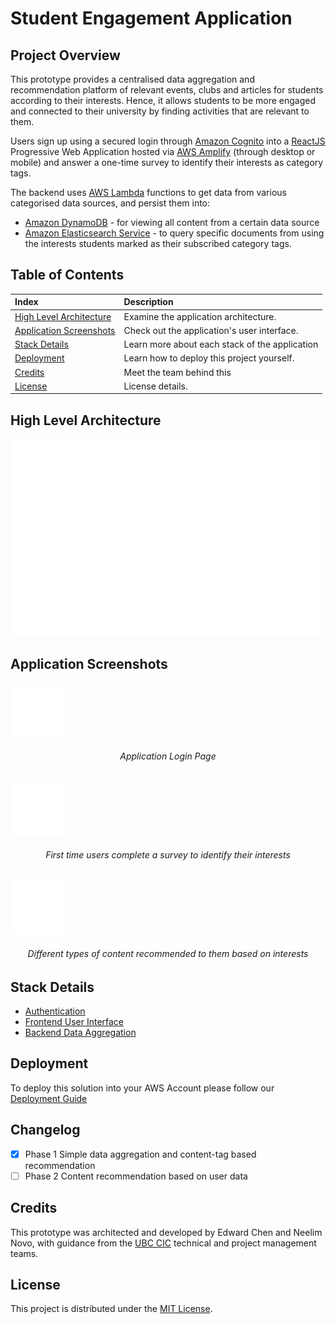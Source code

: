 # Student Engagement Application

## Project Overview
This prototype provides a centralised data aggregation and recommendation platform of relevant events, clubs 
and articles for students according to their interests. Hence, it allows students to be more engaged and connected to
their university by finding activities that are relevant to them.

Users sign up using a secured login through [Amazon Cognito](https://aws.amazon.com/cognito/) into a [ReactJS](https://reactjs.org/) 
Progressive Web Application hosted via [AWS Amplify](https://aws.amazon.com/amplify/) (through desktop or mobile) and 
answer a one-time survey to identify their interests as category tags.

The backend uses [AWS Lambda](https://aws.amazon.com/lambda/) functions to get data from various categorised data 
sources, and persist them into: 
* [Amazon DynamoDB](https://aws.amazon.com/dynamodb/) - for viewing all content from a certain data source
* [Amazon Elasticsearch Service](https://aws.amazon.com/elasticsearch-service/) - to query specific documents
from using the interests students marked as their subscribed category tags.

## Table of Contents

|Index| Description|
|:----------------|:-----------|
| [High Level Architecture](#high-level-architecture)        |    Examine the application architecture. |
| [Application Screenshots](#application-screenshots)         |    Check out the application's user interface. |
| [Stack Details](#stack-details)         |    Learn more about each stack of the application |
| [Deployment](#deployment)         |    Learn how to deploy this project yourself. |
| [Credits](#credits)         |    Meet the team behind this |
| [License](#license)      |     License details.     |


## High Level Architecture
![alt text](docs/architectureDiagram.jpg)

## Application Screenshots

![TODO insert login page](./docs/LoginPage.jpg)
<h6 align="center">Application Login Page</h6>


![TODO insert survey page](./docs/SurveyPage.jpg)
<h6 align="center">First time users complete a survey to identify their interests</h6>


![TODO For you home page](./docs/HomePage.jpg)
<h6 align="center">Different types of content recommended to them based on interests</h6>

## Stack Details
* [Authentication](./docs/AuthenticationArchitecture.md)
* [Frontend User Interface](./docs/FrontendArchitecture.md)
* [Backend Data Aggregation](./docs/DataAggregationArchitecture.md)


## Deployment
To deploy this solution into your AWS Account please follow our [Deployment Guide](docs/DeploymentGuide.md)


## Changelog
- [X] Phase 1 Simple data aggregation and content-tag based recommendation
- [ ] Phase 2 Content recommendation based on user data

## Credits
This prototype was architected and developed by Edward Chen and Neelim Novo, with guidance from the [UBC CIC](https://cic.ubc.ca/)
technical and project management teams.

## License
This project is distributed under the [MIT License](./LICENSE).